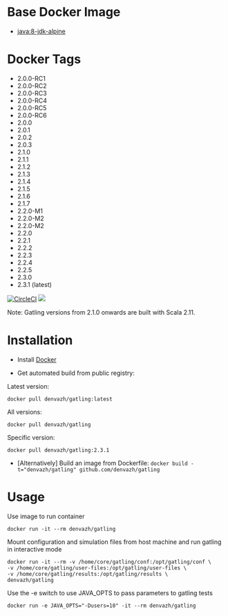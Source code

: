 # Base Docker Image

* [java:8-jdk-alpine](https://registry.hub.docker.com/_/java/)

# Docker Tags

* 2.0.0-RC1
* 2.0.0-RC2
* 2.0.0-RC3
* 2.0.0-RC4
* 2.0.0-RC5
* 2.0.0-RC6
* 2.0.0
* 2.0.1
* 2.0.2
* 2.0.3
* 2.1.0
* 2.1.1
* 2.1.2
* 2.1.3
* 2.1.4
* 2.1.5
* 2.1.6
* 2.1.7
* 2.2.0-M1
* 2.2.0-M2
* 2.2.0-M2
* 2.2.0
* 2.2.1
* 2.2.2
* 2.2.3
* 2.2.4
* 2.2.5
* 2.3.0
* 2.3.1 (latest)

[![CircleCI](https://circleci.com/gh/denvazh/gatling/tree/master.svg?style=svg)](https://circleci.com/gh/denvazh/gatling/tree/master)
[![](https://images.microbadger.com/badges/image/denvazh/gatling.svg)](http://microbadger.com/images/denvazh/gatling "Get your own image badge on microbadger.com")

Note: Gatling versions from 2.1.0 onwards are built with Scala 2.11.

# Installation

* Install [Docker](https://www.docker.com/)

* Get automated build from public registry:

Latest version:

`docker pull denvazh/gatling:latest`

All versions:

`docker pull denvazh/gatling`

Specific version:

`docker pull denvazh/gatling:2.3.1`

* [Alternatively] Build an image from Dockerfile: `docker build -t="denvazh/gatling" github.com/denvazh/gatling`

# Usage

Use image to run container

```
docker run -it --rm denvazh/gatling
```

Mount configuration and simulation files from host machine and run gatling in interactive mode

```
docker run -it --rm -v /home/core/gatling/conf:/opt/gatling/conf \
-v /home/core/gatling/user-files:/opt/gatling/user-files \
-v /home/core/gatling/results:/opt/gatling/results \
denvazh/gatling
```

Use the -e switch to use JAVA_OPTS to pass parameters to gatling tests

```
docker run -e JAVA_OPTS="-Dusers=10" -it --rm denvazh/gatling
```
